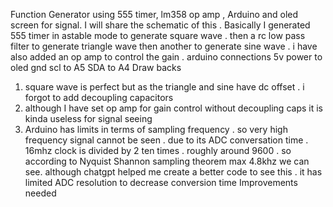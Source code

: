  Function Generator using 555 timer,  lm358 op amp , Arduino and oled screen for signal.
I will share the schematic of this . 
Basically I generated 555 timer in astable mode to generate square wave . then a rc low pass filter to generate triangle wave then another to generate sine wave . i have also added an op amp to control the gain . 
arduino connections 
5v power to oled 
gnd 
scl to A5
SDA to A4
Draw backs
1) square wave is perfect but as the triangle and sine have dc offset . i forgot to add decoupling capacitors
2) although I have set op amp for gain control without decoupling caps it is kinda useless for signal seeing
3) Arduino has limits in terms of sampling frequency . so very high frequency signal cannot be seen . due to its ADC conversation time  . 16mhz clock is divided by 2 ten times . roughly around 9600 . so according to Nyquist Shannon sampling theorem max 4.8khz we can see.  although chatgpt helped me create a better code to see this . it has limited  ADC resolution to decrease conversion time 
Improvements needed
